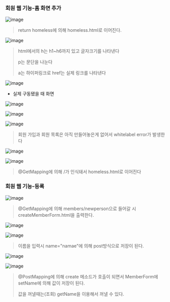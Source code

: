 ### 회원 웹 기능-홈 화면 추가

![image](https://user-images.githubusercontent.com/114403546/199031903-c1b5cf09-452a-4564-ae16-3ca805fca778.png)

>return homeless에 의해 homeless.html로 이어진다.

![image](https://user-images.githubusercontent.com/114403546/199032216-5efe9b6e-ff29-4b58-a8a8-fae566b4e099.png)

>html에서의 h는 h1~h6까지 있고 글자크기를 나타낸다
>
>p는 문단을 나눈다
>
>a는 하이퍼링크로 href는 실제 링크를 나타낸다 

![image](https://user-images.githubusercontent.com/114403546/199033788-f57615b6-4aa0-4bd7-9e49-359f1146cc9f.png)

- 실제 구동됐을 때 화면

![image](https://user-images.githubusercontent.com/114403546/199034295-f054cafb-7211-467f-9ee9-696c4e23caa1.png)

![image](https://user-images.githubusercontent.com/114403546/199034345-b033ef10-25f8-4b4e-8c4a-3e084cb64edb.png)

![image](https://user-images.githubusercontent.com/114403546/199034357-612207ce-90fd-4a6f-a040-f21c55c7dcfe.png)

>회원 가입과 회원 목록은 아직 만들어놓은게 없어서 whitelabel error가 발생한다

![image](https://user-images.githubusercontent.com/114403546/199033970-0e520216-ca06-4aec-b77e-ba8a80fc1c3c.png)

![image](https://user-images.githubusercontent.com/114403546/199034677-e684769a-cdaf-41d6-9275-be693101dd26.png)

> @GetMapping에 의해 /가 인식돼서 homeless.html로 이어진다

### 회원 웹 기능-등록

![image](https://user-images.githubusercontent.com/114403546/199131566-415b9a55-011e-4a4f-998d-ec09efde237f.png)

> @GetMapping에 의해 members/newperson으로 들어갈 시 createMemberForm.html을 출력한다.

![image](https://user-images.githubusercontent.com/114403546/199132586-818c9549-ad0b-43d3-b4fc-2dfb9105f7a9.png)

![image](https://user-images.githubusercontent.com/114403546/199131780-4fec6bc6-ae81-4dfd-bfbc-e905343f59da.png)

> 이름을 입력시 name="namae"에 의해 post방식으로 저장이 된다.

![image](https://user-images.githubusercontent.com/114403546/199132953-cadd496e-9f18-48d3-a7d6-331b2ad40fb9.png)

![image](https://user-images.githubusercontent.com/114403546/199133174-b28a89c5-5ccc-4e5f-ac37-e4fde99110e0.png)

> @PostMapping에 의해 create 메소드가 호출이 되면서 MemberForm에 setName에 의해 값이 저장이 된다.
> 
> 값을 꺼낼때는(조회) getName을 이용해서 꺼낼 수 있다.
